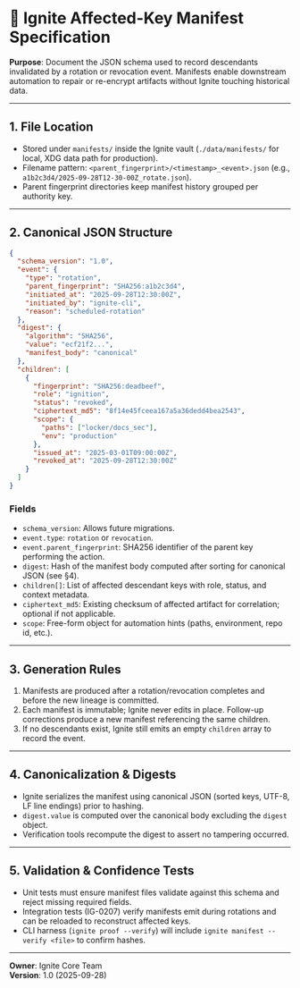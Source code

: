 # 🔧 Ignite Affected-Key Manifest Specification

**Purpose**: Document the JSON schema used to record descendants invalidated by a rotation or revocation event. Manifests enable downstream automation to repair or re-encrypt artifacts without Ignite touching historical data.

---

## 1. File Location

- Stored under `manifests/` inside the Ignite vault (`./data/manifests/` for local, XDG data path for production).
- Filename pattern: `<parent_fingerprint>/<timestamp>_<event>.json` (e.g., `a1b2c3d4/2025-09-28T12-30-00Z_rotate.json`).
- Parent fingerprint directories keep manifest history grouped per authority key.

---

## 2. Canonical JSON Structure

```json
{
  "schema_version": "1.0",
  "event": {
    "type": "rotation",
    "parent_fingerprint": "SHA256:a1b2c3d4",
    "initiated_at": "2025-09-28T12:30:00Z",
    "initiated_by": "ignite-cli",
    "reason": "scheduled-rotation"
  },
  "digest": {
    "algorithm": "SHA256",
    "value": "ecf21f2...",
    "manifest_body": "canonical"
  },
  "children": [
    {
      "fingerprint": "SHA256:deadbeef",
      "role": "ignition",
      "status": "revoked",
      "ciphertext_md5": "8f14e45fceea167a5a36dedd4bea2543",
      "scope": {
        "paths": ["locker/docs_sec"],
        "env": "production"
      },
      "issued_at": "2025-03-01T09:00:00Z",
      "revoked_at": "2025-09-28T12:30:00Z"
    }
  ]
}
```

### Fields
- `schema_version`: Allows future migrations.
- `event.type`: `rotation` or `revocation`.
- `event.parent_fingerprint`: SHA256 identifier of the parent key performing the action.
- `digest`: Hash of the manifest body computed after sorting for canonical JSON (see §4).
- `children[]`: List of affected descendant keys with role, status, and context metadata.
- `ciphertext_md5`: Existing checksum of affected artifact for correlation; optional if not applicable.
- `scope`: Free-form object for automation hints (paths, environment, repo id, etc.).

---

## 3. Generation Rules

1. Manifests are produced after a rotation/revocation completes and before the new lineage is committed.
2. Each manifest is immutable; Ignite never edits in place. Follow-up corrections produce a new manifest referencing the same children.
3. If no descendants exist, Ignite still emits an empty `children` array to record the event.

---

## 4. Canonicalization & Digests

- Ignite serializes the manifest using canonical JSON (sorted keys, UTF-8, LF line endings) prior to hashing.
- `digest.value` is computed over the canonical body excluding the `digest` object.
- Verification tools recompute the digest to assert no tampering occurred.

---

## 5. Validation & Confidence Tests

- Unit tests must ensure manifest files validate against this schema and reject missing required fields.
- Integration tests (IG-0207) verify manifests emit during rotations and can be reloaded to reconstruct affected keys.
- CLI harness (`ignite proof --verify`) will include `ignite manifest --verify <file>` to confirm hashes.

---

**Owner**: Ignite Core Team  
**Version**: 1.0 (2025-09-28)
